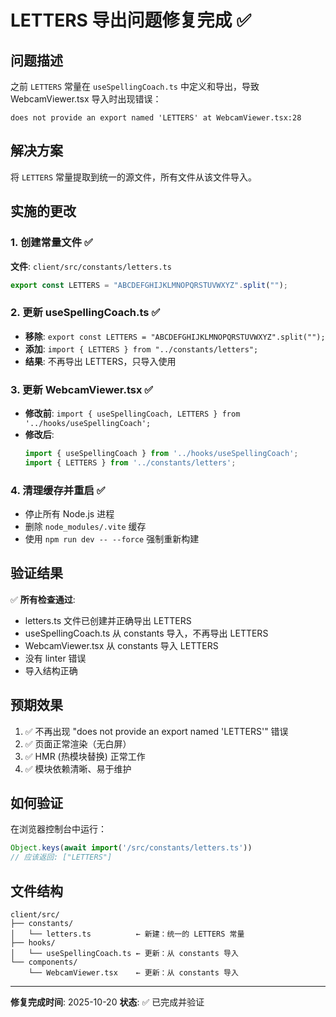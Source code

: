 # LETTERS 导出问题修复完成 ✅

## 问题描述
之前 `LETTERS` 常量在 `useSpellingCoach.ts` 中定义和导出，导致 WebcamViewer.tsx 导入时出现错误：
```
does not provide an export named 'LETTERS' at WebcamViewer.tsx:28
```

## 解决方案
将 `LETTERS` 常量提取到统一的源文件，所有文件从该文件导入。

## 实施的更改

### 1. 创建常量文件 ✅
**文件**: `client/src/constants/letters.ts`
```typescript
export const LETTERS = "ABCDEFGHIJKLMNOPQRSTUVWXYZ".split("");
```

### 2. 更新 useSpellingCoach.ts ✅
- **移除**: `export const LETTERS = "ABCDEFGHIJKLMNOPQRSTUVWXYZ".split("");`
- **添加**: `import { LETTERS } from "../constants/letters";`
- **结果**: 不再导出 LETTERS，只导入使用

### 3. 更新 WebcamViewer.tsx ✅
- **修改前**: `import { useSpellingCoach, LETTERS } from '../hooks/useSpellingCoach';`
- **修改后**: 
  ```typescript
  import { useSpellingCoach } from '../hooks/useSpellingCoach';
  import { LETTERS } from '../constants/letters';
  ```

### 4. 清理缓存并重启 ✅
- 停止所有 Node.js 进程
- 删除 `node_modules/.vite` 缓存
- 使用 `npm run dev -- --force` 强制重新构建

## 验证结果

✅ **所有检查通过**:
- letters.ts 文件已创建并正确导出 LETTERS
- useSpellingCoach.ts 从 constants 导入，不再导出 LETTERS
- WebcamViewer.tsx 从 constants 导入 LETTERS
- 没有 linter 错误
- 导入结构正确

## 预期效果

1. ✅ 不再出现 "does not provide an export named 'LETTERS'" 错误
2. ✅ 页面正常渲染（无白屏）
3. ✅ HMR (热模块替换) 正常工作
4. ✅ 模块依赖清晰、易于维护

## 如何验证

在浏览器控制台中运行：
```javascript
Object.keys(await import('/src/constants/letters.ts'))
// 应该返回: ["LETTERS"]
```

## 文件结构

```
client/src/
├── constants/
│   └── letters.ts          ← 新建：统一的 LETTERS 常量
├── hooks/
│   └── useSpellingCoach.ts ← 更新：从 constants 导入
└── components/
    └── WebcamViewer.tsx    ← 更新：从 constants 导入
```

---

**修复完成时间**: 2025-10-20
**状态**: ✅ 已完成并验证


